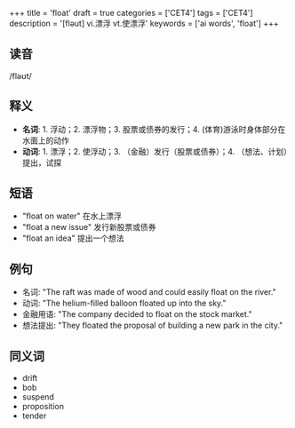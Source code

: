 +++
title = 'float'
draft = true
categories = ['CET4']
tags = ['CET4']
description = '[fləut] vi.漂浮 vt.使漂浮'
keywords = ['ai words', 'float']
+++

## 读音
/fləʊt/

## 释义
- **名词**: 1. 浮动；2. 漂浮物；3. 股票或债券的发行；4. (体育)游泳时身体部分在水面上的动作
- **动词**: 1. 漂浮；2. 使浮动；3. （金融）发行（股票或债券）；4. （想法、计划）提出，试探

## 短语
- "float on water" 在水上漂浮
- "float a new issue" 发行新股票或债券
- "float an idea" 提出一个想法

## 例句
- 名词: "The raft was made of wood and could easily float on the river."
- 动词: "The helium-filled balloon floated up into the sky."
- 金融用语: "The company decided to float on the stock market."
- 想法提出: "They floated the proposal of building a new park in the city."

## 同义词
- drift
- bob
- suspend
- proposition
- tender
